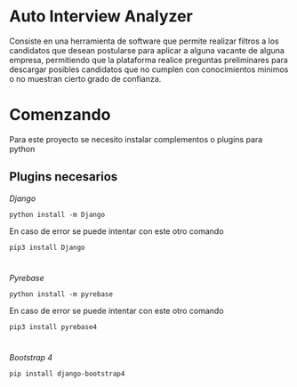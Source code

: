 # Auto Interview Analyzer

Consiste en una herramienta de software que permite realizar filtros a los candidatos que desean postularse para aplicar a alguna vacante de alguna empresa, permitiendo que la plataforma realice preguntas preliminares para descargar posibles candidatos que no cumplen con conocimientos minimos o no muestran cierto grado de confianza.

# Comenzando

Para este proyecto se necesito instalar complementos o plugins para python

## Plugins necesarios

_Django_

```
python install -m Django
```

En caso de error se puede intentar con este otro comando
```
pip3 install Django
```
#

_Pyrebase_

```
python install -m pyrebase
```

En caso de error se puede intentar con este otro comando

```
pip3 install pyrebase4
```
#

_Bootstrap 4_

```
pip install django-bootstrap4
```
